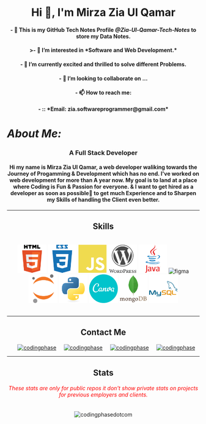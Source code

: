 <div id="" align="center">
  <!-- <img src="https://raw.githubusercontent.com/joesantosgarcia/joesantosgarcia/main/assets/joebanner.jpg" width="100%"/>
   -->
<h1 align="center">Hi 👋, I'm Mirza Zia Ul Qamar</h1>
<h4>- 👋 This is my GitHub Tech Notes Profile <b><i>@Zia-Ul-Qamar-Tech-Notes</i></b> to store my Data Notes.</h4>
<h4>>- 👀 I’m interested in *Software and Web Development.*</h4>
<h4>- 🌱 I’m currently excited and thrilled to solve different Problems.</h4>
<h4>- 💞️ I’m looking to collaborate on ...</h4>
<h4>- 📫 How to reach me:</h4>
<h4>- :: *Email: zia.softwareprogrammer@gmail.com*</h4>


</div>
<h1><b><i>About Me:</b></i></h1>
<h3 align="center">A Full Stack Developer</h3>
<h4 align="center">Hi my name is Mirza Zia Ul Qamar, a web developer waliking towards the Journey of Progamming & Development which has no end. I've worked on web development for more than A year now. My goal is to land at a place where Coding is Fun & Passion for everyone. & I want to get hired as a developer as soon as possible💞️ to get much Experience and to Sharpen my Skills of handling the Client even better. </h4>

<hr>


<!-- TECHS -->

<h2 align="center">Skills</h2>

<div align="center">
                <br>
                    <div align="center" >  
                      <img src="https://raw.githubusercontent.com/devicons/devicon/master/icons/html5/html5-original-wordmark.svg" alt="html5" width="75" height="75"/> 
			<img src="https://raw.githubusercontent.com/devicons/devicon/1119b9f84c0290e0f0b38982099a2bd027a48bf1/icons/css3/css3-plain-wordmark.svg" alt="css3" width="75" height="75"/>
                      <img src="https://raw.githubusercontent.com/devicons/devicon/1119b9f84c0290e0f0b38982099a2bd027a48bf1/icons/javascript/javascript-plain.svg" alt="css3" width="75" height="75"/>
                      <img src="https://raw.githubusercontent.com/devicons/devicon/1119b9f84c0290e0f0b38982099a2bd027a48bf1/icons/wordpress/wordpress-plain-wordmark.svg" alt="css3" width="75" height="75"/>
                      <img src="https://github.com/devicons/devicon/blob/master/icons/java/java-original-wordmark.svg" alt="Java" width="75" height="75"/>
                      <img src="https://www.vectorlogo.zone/logos/figma/figma-icon.svg" alt="figma" width="75" height="75"/> 
                      <img src="https://github.com/devicons/devicon/blob/master/icons/jupyter/jupyter-original.svg" alt="Jupyter" width="75" height="75"/> 
                      <img src="https://github.com/devicons/devicon/blob/master/icons/python/python-original.svg" alt="Python" width="75" height="75"/>
					  <img src="https://github.com/devicons/devicon/blob/master/icons/canva/canva-original.svg" alt="css3" width="75" height="75"/>
                      <img src="https://raw.githubusercontent.com/devicons/devicon/master/icons/mongodb/mongodb-original-wordmark.svg" alt="mongodb" width="75" height="75"/> 
                      <img src="https://raw.githubusercontent.com/devicons/devicon/master/icons/mysql/mysql-original-wordmark.svg" alt="mysql" width="75" height="75"/> 
                    </div>
</div>

<br>
<hr>

<!-- PROJECTS -->
<!-- Under Construction -->
<!-- SOCIALS -->

<h2 align="center">Contact Me</h2>
<p align="center">
	&nbsp&nbsp&nbsp
	<a href="https://twitter.com/mirzaziaofficial" target="blank"><img align="center" src="https://raw.githubusercontent.com/rahuldkjain/github-profile-readme-generator/master/src/images/icons/Social/twitter.svg" alt="codingphase" height="30" width="40" /></a>
	&nbsp&nbsp&nbsp
	<a href="https://linkedin.com/in/mirzaziaulqamar" target="blank"><img align="center" src="https://raw.githubusercontent.com/rahuldkjain/github-profile-readme-generator/master/src/images/icons/Social/linked-in-alt.svg" alt="codingphase" height="30" width="40" /></a>
	&nbsp&nbsp&nbsp
	<a href="https://instagram.com/mirzaziaulqamar" target="blank"><img align="center" src="https://raw.githubusercontent.com/rahuldkjain/github-profile-readme-generator/master/src/images/icons/Social/instagram.svg" alt="codingphase" height="30" width="40" /></a>
	&nbsp&nbsp&nbsp
	<a href="https://www.youtube.com/" target="blank"><img align="center" src="https://raw.githubusercontent.com/rahuldkjain/github-profile-readme-generator/master/src/images/icons/Social/youtube.svg" alt="codingphase" height="30" width="40" /></a>
	</p>

<hr>


<!-- STATS -->
<div align="center" margin="100px 0 0 0">

<h2 align="center">Stats</h2>
<h6 style="color:red">These stats are only for public repos it don't show private stats on projects for previous employers and clients.</h6>


  <p><img align="center" src="https://github-readme-streak-stats.herokuapp.com/?user=codingphasedotcom&" alt="codingphasedotcom" /></p>
</div>
<br>
